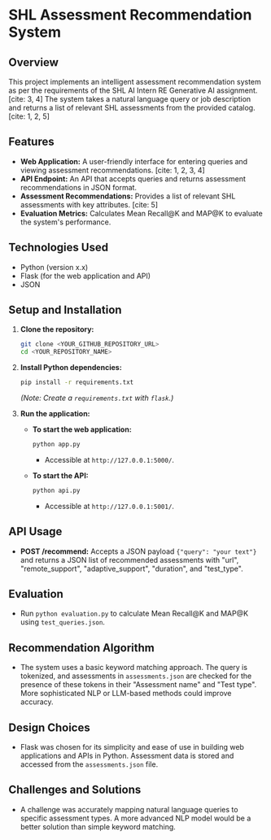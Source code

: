 # SHL Assessment Recommendation System

## Overview

This project implements an intelligent assessment recommendation system as per the requirements of the SHL AI Intern RE Generative AI assignment. [cite: 3, 4] The system takes a natural language query or job description and returns a list of relevant SHL assessments from the provided catalog. [cite: 1, 2, 5]

## Features

- **Web Application:** A user-friendly interface for entering queries and viewing assessment recommendations. [cite: 1, 2, 3, 4]
- **API Endpoint:** An API that accepts queries and returns assessment recommendations in JSON format.
- **Assessment Recommendations:** Provides a list of relevant SHL assessments with key attributes. [cite: 5]
- **Evaluation Metrics:** Calculates Mean Recall@K and MAP@K to evaluate the system's performance.

## Technologies Used

- Python (version x.x)
- Flask (for the web application and API)
- JSON

## Setup and Installation

1.  **Clone the repository:**

    ```bash
    git clone <YOUR_GITHUB_REPOSITORY_URL>
    cd <YOUR_REPOSITORY_NAME>
    ```

2.  **Install Python dependencies:**

    ```bash
    pip install -r requirements.txt
    ```

    _(Note: Create a `requirements.txt` with `flask`.)_

3.  **Run the application:**

    - **To start the web application:**

      ```bash
      python app.py
      ```

      - Accessible at `http://127.0.0.1:5000/`.

    - **To start the API:**

      ```bash
      python api.py
      ```

      - Accessible at `http://127.0.0.1:5001/`.

## API Usage

- **POST /recommend:** Accepts a JSON payload `{"query": "your text"}` and returns a JSON list of recommended assessments with "url", "remote_support", "adaptive_support", "duration", and "test_type".

## Evaluation

- Run `python evaluation.py` to calculate Mean Recall@K and MAP@K using `test_queries.json`.

## Recommendation Algorithm

- The system uses a basic keyword matching approach. The query is tokenized, and assessments in `assessments.json` are checked for the presence of these tokens in their "Assessment name" and "Test type". More sophisticated NLP or LLM-based methods could improve accuracy.

## Design Choices

- Flask was chosen for its simplicity and ease of use in building web applications and APIs in Python. Assessment data is stored and accessed from the `assessments.json` file.

## Challenges and Solutions

- A challenge was accurately mapping natural language queries to specific assessment types. A more advanced NLP model would be a better solution than simple keyword matching.
